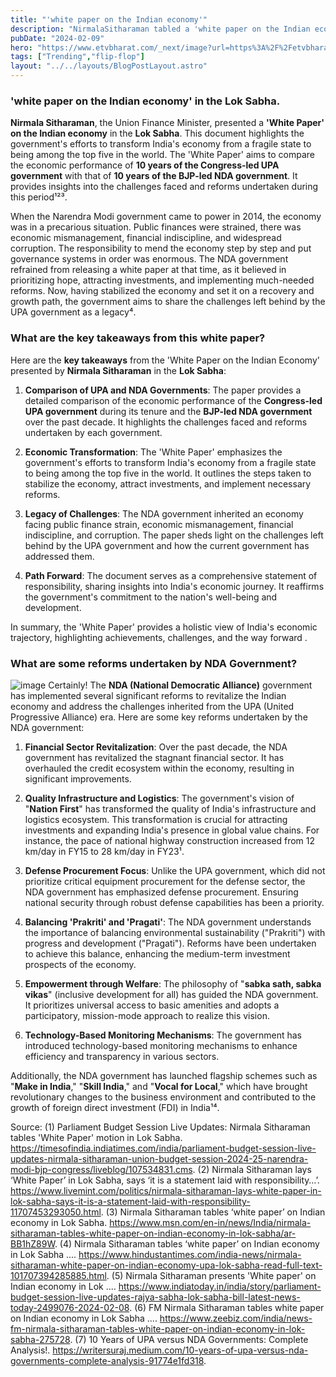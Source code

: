```yaml
---
title: "'white paper on the Indian economy'"
description: "NirmalaSitharaman tabled a 'white paper on the Indian economy' in the Lok Sabha."
pubDate: "2024-02-09"
hero: "https://www.etvbharat.com/_next/image?url=https%3A%2F%2Fetvbharatimages.akamaized.net%2Fetvbharat%2Fprod-images%2F08-02-2024%2F1200-675-20702310-857-20702310-1707400408188.jpg&w=3840&q=30"
tags: ["Trending","flip-flop"]
layout: "../../layouts/BlogPostLayout.astro"
---
```

### 'white paper on the Indian economy' in the Lok Sabha.
**Nirmala Sitharaman**, the Union Finance Minister, presented a **'White Paper' on the Indian economy** in the **Lok Sabha**. This document highlights the government's efforts to transform India's economy from a fragile state to being among the top five in the world. The 'White Paper' aims to compare the economic performance of **10 years of the Congress-led UPA government** with that of **10 years of the BJP-led NDA government**. It provides insights into the challenges faced and reforms undertaken during this period¹²³.

When the Narendra Modi government came to power in 2014, the economy was in a precarious situation. Public finances were strained, there was economic mismanagement, financial indiscipline, and widespread corruption. The responsibility to mend the economy step by step and put governance systems in order was enormous. The NDA government refrained from releasing a white paper at that time, as it believed in prioritizing hope, attracting investments, and implementing much-needed reforms. Now, having stabilized the economy and set it on a recovery and growth path, the government aims to share the challenges left behind by the UPA government as a legacy⁴.

### What are the key takeaways from this white paper?

Here are the **key takeaways** from the 'White Paper on the Indian Economy' presented by **Nirmala Sitharaman** in the **Lok Sabha**:

1. **Comparison of UPA and NDA Governments**: The paper provides a detailed comparison of the economic performance of the **Congress-led UPA government** during its tenure and the **BJP-led NDA government** over the past decade. It highlights the challenges faced and reforms undertaken by each government.

2. **Economic Transformation**: The 'White Paper' emphasizes the government's efforts to transform India's economy from a fragile state to being among the top five in the world. It outlines the steps taken to stabilize the economy, attract investments, and implement necessary reforms.

3. **Legacy of Challenges**: The NDA government inherited an economy facing public finance strain, economic mismanagement, financial indiscipline, and corruption. The paper sheds light on the challenges left behind by the UPA government and how the current government has addressed them.

4. **Path Forward**: The document serves as a comprehensive statement of responsibility, sharing insights into India's economic journey. It reaffirms the government's commitment to the nation's well-being and development.

In summary, the 'White Paper' provides a holistic view of India's economic trajectory, highlighting achievements, challenges, and the way forward   .

### What are some reforms undertaken by NDA Government?
![image](https://thenewsnow.co.in/newsadmin/photo/9220242364510.jpg)
Certainly! The **NDA (National Democratic Alliance)** government has implemented several significant reforms to revitalize the Indian economy and address the challenges inherited from the UPA (United Progressive Alliance) era. Here are some key reforms undertaken by the NDA government:

1. **Financial Sector Revitalization**: Over the past decade, the NDA government has revitalized the stagnant financial sector. It has overhauled the credit ecosystem within the economy, resulting in significant improvements.

2. **Quality Infrastructure and Logistics**: The government's vision of "**Nation First**" has transformed the quality of India's infrastructure and logistics ecosystem. This transformation is crucial for attracting investments and expanding India's presence in global value chains. For instance, the pace of national highway construction increased from 12 km/day in FY15 to 28 km/day in FY23¹.

3. **Defense Procurement Focus**: Unlike the UPA government, which did not prioritize critical equipment procurement for the defense sector, the NDA government has emphasized defense procurement. Ensuring national security through robust defense capabilities has been a priority.

4. **Balancing 'Prakriti' and 'Pragati'**: The NDA government understands the importance of balancing environmental sustainability ("Prakriti") with progress and development ("Pragati"). Reforms have been undertaken to achieve this balance, enhancing the medium-term investment prospects of the economy.

5. **Empowerment through Welfare**: The philosophy of "**sabka sath, sabka vikas**" (inclusive development for all) has guided the NDA government. It prioritizes universal access to basic amenities and adopts a participatory, mission-mode approach to realize this vision.

6. **Technology-Based Monitoring Mechanisms**: The government has introduced technology-based monitoring mechanisms to enhance efficiency and transparency in various sectors.

Additionally, the NDA government has launched flagship schemes such as "**Make in India**," "**Skill India**," and "**Vocal for Local**," which have brought revolutionary changes to the business environment and contributed to the growth of foreign direct investment (FDI) in India¹⁴.

Source:
(1) Parliament Budget Session Live Updates: Nirmala Sitharaman tables 'White Paper' motion in Lok Sabha. https://timesofindia.indiatimes.com/india/parliament-budget-session-live-updates-nirmala-sitharaman-union-budget-session-2024-25-narendra-modi-bjp-congress/liveblog/107534831.cms.
(2) Nirmala Sitharaman lays ‘White Paper’ in Lok Sabha, says ‘it is a statement laid with responsibility…’. https://www.livemint.com/politics/nirmala-sitharaman-lays-white-paper-in-lok-sabha-says-it-is-a-statement-laid-with-responsibility-11707453293050.html.
(3) Nirmala Sitharaman tables ‘white paper’ on Indian economy in Lok Sabha. https://www.msn.com/en-in/news/India/nirmala-sitharaman-tables-white-paper-on-indian-economy-in-lok-sabha/ar-BB1hZ89W.
(4) Nirmala Sitharaman tables ‘white paper’ on Indian economy in Lok Sabha .... https://www.hindustantimes.com/india-news/nirmala-sitharaman-white-paper-on-indian-economy-upa-lok-sabha-read-full-text-101707394285885.html.
(5) Nirmala Sitharaman presents 'White paper' on Indian economy in Lok .... https://www.indiatoday.in/india/story/parliament-budget-session-live-updates-rajya-sabha-lok-sabha-bill-latest-news-today-2499076-2024-02-08.
(6) FM Nirmala Sitharaman tables white paper on Indian economy in Lok Sabha .... https://www.zeebiz.com/india/news-fm-nirmala-sitharaman-tables-white-paper-on-indian-economy-in-lok-sabha-275728.
(7) 10 Years of UPA versus NDA Governments: Complete Analysis!. https://writersuraj.medium.com/10-years-of-upa-versus-nda-governments-complete-analysis-91774e1fd318.


